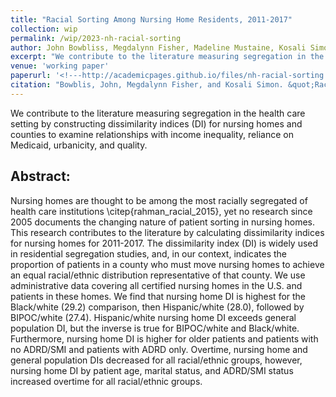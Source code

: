 ```yaml
---
title: "Racial Sorting Among Nursing Home Residents, 2011-2017"
collection: wip
permalink: /wip/2023-nh-racial-sorting
author: John Bowbliss, Megdalynn Fisher, Madeline Mustaine, Kosali Simon
excerpt: "We contribute to the literature measuring segregation in the health care setting by constructing dissimilarity indices (DI) for nursing homes and counties to examine relationships with income inequality, reliance on Medicaid, urbanicity, and quality."
venue: 'working paper'
paperurl: '<!---http://academicpages.github.io/files/nh-racial-sorting.pdf --->'
citation: "Bowblis, John, Megdalynn Fisher, and Kosali Simon. &quot;Racial Sorting Among Nursing Home Residents&quot; <i>work in progress</i>."
---
```


We contribute to the literature measuring segregation in the health care setting by constructing dissimilarity indices (DI) for nursing homes and counties to examine relationships with income inequality, reliance on Medicaid, urbanicity, and quality.


## Abstract:


Nursing homes are thought to be among the most racially segregated of health care institutions \citep{rahman_racial_2015}, yet no research since 2005 documents the changing nature of patient sorting in nursing homes. This research contributes to the literature by calculating dissimilarity indices for nursing homes for 2011-2017. The dissimilarity index (DI) is widely used in residential segregation studies, and, in our context, indicates the proportion of patients in a county who must move nursing homes to achieve an equal racial/ethnic distribution representative of that county. We use administrative data covering all certified nursing homes in the U.S. and patients in these homes. We find that nursing home DI is highest for the Black/white (29.2) comparison, then Hispanic/white (28.0), followed by BIPOC/white (27.4). Hispanic/white nursing home DI exceeds general population DI, but the inverse is true for BIPOC/white and Black/white. Furthermore, nursing home DI is higher for older patients and patients with no ADRD/SMI and patients with ADRD only. Overtime, nursing home and general population DIs decreased for all racial/ethnic groups, however, nursing home DI by patient age, marital status, and ADRD/SMI status increased overtime for all racial/ethnic groups. 


<!--- [Download paper here](http://academicpages.github.io/files/nh-racial-sorting.pdf) --->
